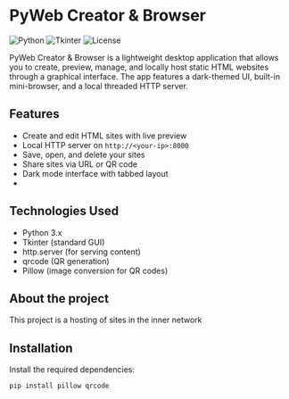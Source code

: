 # PyWeb Creator & Browser

![Python](https://img.shields.io/badge/Made%20with-Python-blue.svg)
![Tkinter](https://img.shields.io/badge/GUI-Tkinter-informational)
![License](https://img.shields.io/badge/License-MIT-green.svg)

PyWeb Creator & Browser is a lightweight desktop application that allows you to create, preview, manage, and locally host static HTML websites through a graphical interface. The app features a dark-themed UI, built-in mini-browser, and a local threaded HTTP server.

## Features

- Create and edit HTML sites with live preview
- Local HTTP server on `http://<your-ip>:8000`
- Save, open, and delete your sites
- Share sites via URL or QR code
- Dark mode interface with tabbed layout
- 

## Technologies Used

- Python 3.x
- Tkinter (standard GUI)
- http.server (for serving content)
- qrcode (QR generation)
- Pillow (image conversion for QR codes)
## About the project
This project is a hosting of sites in the inner network

## Installation

Install the required dependencies:

```bash
pip install pillow qrcode

